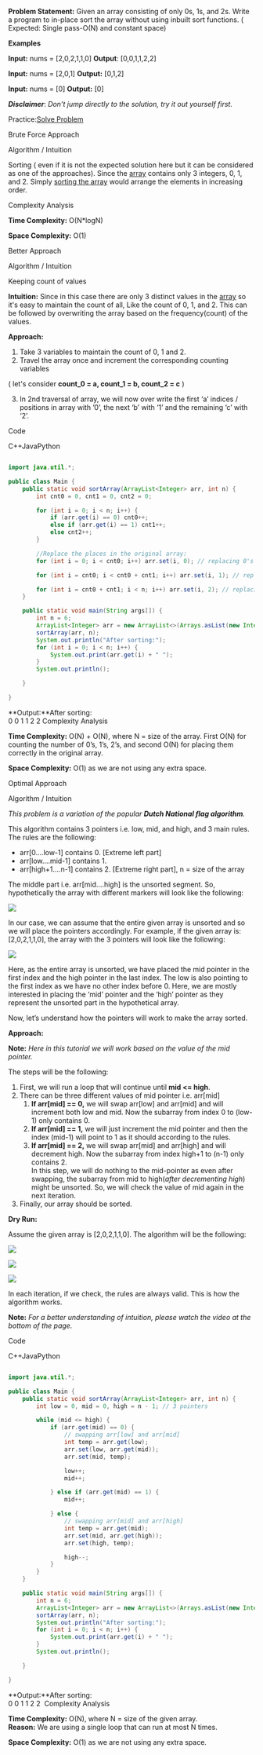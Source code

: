 
**Problem Statement:** Given an array consisting of only 0s, 1s, and 2s. Write a program to in-place sort the array without using inbuilt sort functions. ( Expected: Single pass-O(N) and constant space)

**Examples**

**Input:** nums = [2,0,2,1,1,0]
**Output**: [0,0,1,1,2,2]

**Input:** nums = [2,0,1]
**Output:** [0,1,2]

**Input:** nums = [0]
**Output:** [0]

**_Disclaimer_**: _Don’t jump directly to the solution, try it out yourself first._

Practice:[Solve Problem](https://takeuforward.org/plus/dsa/problems/sort-an-array-of-0's-1's-and-2's)

Brute Force Approach

Algorithm / Intuition

Sorting ( even if it is not the expected solution here but it can be considered as one of the approaches). Since the [array](https://takeuforward.org/c/multidimensional-arrays-in-cpp/) contains only 3 integers, 0, 1, and 2. Simply [sorting the array](https://takeuforward.org/data-structure/merge-sort-algorithm/) would arrange the elements in increasing order.

Complexity Analysis

**Time Complexity:** O(N*logN)

**Space Complexity:** O(1)

Better Approach

Algorithm / Intuition

Keeping count of values

**Intuition:** Since in this case there are only 3 distinct values in the [array](https://takeuforward.org/java/multidimensional-array-in-java/) so it's easy to maintain the count of all, Like the count of 0, 1, and 2. This can be followed by overwriting the array based on the frequency(count) of the values.

**Approach:** 

1. Take 3 variables to maintain the count of 0, 1 and 2.
2. Travel the array once and increment the corresponding counting variables

( let's consider **count_0 = a, count_1 = b, count_2 = c** )

3. In 2nd traversal of array, we will now over write the first ‘a’ indices / positions in array with ’0’, the next ‘b’ with ‘1’ and the remaining ‘c’ with ‘2’.

Code

C++JavaPython

```java

import java.util.*;

public class Main {
    public static void sortArray(ArrayList<Integer> arr, int n) {
        int cnt0 = 0, cnt1 = 0, cnt2 = 0;

        for (int i = 0; i < n; i++) {
            if (arr.get(i) == 0) cnt0++;
            else if (arr.get(i) == 1) cnt1++;
            else cnt2++;
        }

        //Replace the places in the original array:
        for (int i = 0; i < cnt0; i++) arr.set(i, 0); // replacing 0's

        for (int i = cnt0; i < cnt0 + cnt1; i++) arr.set(i, 1); // replacing 1's

        for (int i = cnt0 + cnt1; i < n; i++) arr.set(i, 2); // replacing 2's
    }

    public static void main(String args[]) {
        int n = 6;
        ArrayList<Integer> arr = new ArrayList<>(Arrays.asList(new Integer[] {0, 2, 1, 2, 0, 1}));
        sortArray(arr, n);
        System.out.println("After sorting:");
        for (int i = 0; i < n; i++) {
            System.out.print(arr.get(i) + " ");
        }
        System.out.println();

    }

}
```

**Output:**After sorting:  
0 0 1 1 2 2 Complexity Analysis

**Time Complexity:** O(N) + O(N), where N = size of the array. First O(N) for counting the number of 0’s, 1’s, 2’s, and second O(N) for placing them correctly in the original array.

**Space Complexity:** O(1) as we are not using any extra space.

Optimal Approach

Algorithm / Intuition

_This problem is a variation of the popular_ **_Dutch National flag algorithm_**_._ 

This algorithm contains 3 pointers i.e. low, mid, and high, and 3 main rules.  The rules are the following:

- arr[0….low-1] contains 0. [Extreme left part]
- arr[low….mid-1] contains 1.
- arr[high+1….n-1] contains 2. [Extreme right part], n = size of the array

The middle part i.e. arr[mid….high] is the unsorted segment. So, hypothetically the array with different markers will look like the following:

![](https://static.takeuforward.org/wp/uploads/2023/03/Screenshot-2023-03-18-171206.png)

In our case, we can assume that the entire given array is unsorted and so we will place the pointers accordingly. For example, if the given array is: [2,0,2,1,1,0], the array with the 3 pointers will look like the following:

![](https://static.takeuforward.org/wp/uploads/2023/03/Screenshot-2023-03-18-171326.png)

Here, as the entire array is unsorted, we have placed the mid pointer in the first index and the high pointer in the last index. The low is also pointing to the first index as we have no other index before 0. Here, we are mostly interested in placing the ‘mid’ pointer and the ‘high’ pointer as they represent the unsorted part in the hypothetical array.

Now, let’s understand how the pointers will work to make the array sorted.

**Approach:**

**Note:** _Here in this tutorial we will work based on the value of the mid pointer._

The steps will be the following:

1. First, we will run a loop that will continue until **mid <= high**.
2. There can be three different values of mid pointer i.e. arr[mid]
    1. **If arr[mid] == 0,** we will swap arr[low] and arr[mid] and will increment both low and mid. Now the subarray from index 0 to (low-1) only contains 0.
    2. **If arr[mid] == 1,** we will just increment the mid pointer and then the index (mid-1) will point to 1 as it should according to the rules.
    3. **If arr[mid] == 2,** we will swap arr[mid] and arr[high] and will decrement high. Now the subarray from index high+1 to (n-1) only contains 2.  
        In this step, we will do nothing to the mid-pointer as even after swapping, the subarray from mid to high(_after decrementing high_) might be unsorted. So, we will check the value of mid again in the next iteration.
3. Finally, our array should be sorted.

**Dry Run:**

Assume the given array is [2,0,2,1,1,0]. The algorithm will be the following:

![](https://static.takeuforward.org/wp/uploads/2023/03/Screenshot-2023-03-18-171428.png)

![](https://static.takeuforward.org/wp/uploads/2023/03/Screenshot-2023-03-18-173242.png)

![](https://static.takeuforward.org/wp/uploads/2023/03/Screenshot-2023-03-18-173322.png)

In each iteration, if we check, the rules are always valid. This is how the algorithm works.

**Note:** _For a better understanding of intuition, please watch the video at the bottom of the page._

Code

C++JavaPython

```java

import java.util.*;

public class Main {
    public static void sortArray(ArrayList<Integer> arr, int n) {
        int low = 0, mid = 0, high = n - 1; // 3 pointers

        while (mid <= high) {
            if (arr.get(mid) == 0) {
                // swapping arr[low] and arr[mid]
                int temp = arr.get(low);
                arr.set(low, arr.get(mid));
                arr.set(mid, temp);

                low++;
                mid++;

            } else if (arr.get(mid) == 1) {
                mid++;

            } else {
                // swapping arr[mid] and arr[high]
                int temp = arr.get(mid);
                arr.set(mid, arr.get(high));
                arr.set(high, temp);

                high--;
            }
        }
    }

    public static void main(String args[]) {
        int n = 6;
        ArrayList<Integer> arr = new ArrayList<>(Arrays.asList(new Integer[] {0, 2, 1, 2, 0, 1}));
        sortArray(arr, n);
        System.out.println("After sorting:");
        for (int i = 0; i < n; i++) {
            System.out.print(arr.get(i) + " ");
        }
        System.out.println();

    }

}
```

**Output:**After sorting:  
0 0 1 1 2 2  Complexity Analysis

**Time Complexity:** O(N), where N = size of the given array.  
**Reason:** We are using a single loop that can run at most N times.

**Space Complexity:** O(1) as we are not using any extra space.

